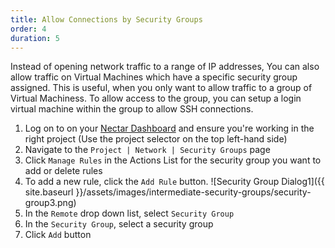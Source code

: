 ```yaml
---
title: Allow Connections by Security Groups
order: 4
duration: 5
---
```


Instead of opening network traffic to a range of IP addresses, You can also allow traffic on Virtual Machines which have a specific security group assigned. This is useful, when you only want to allow traffic to a group of Virtual Machiness. To allow access to the group, you can setup a login virtual machine within the group to allow SSH connections.

 1. Log on to on your [Nectar Dashboard](https://dashboard.rc.nectar.org.au) and ensure you're working in the right project (Use the project selector on the top left-hand side)
2. Navigate to the `Project | Network | Security Groups` page
3. Click `Manage Rules` in the Actions List for the security group you want to add or delete rules
4. To add a new rule, click the `Add Rule` button.
    ![Security Group Dialog1]({{ site.baseurl }}/assets/images/intermediate-security-groups/security-group3.png)
5. In the `Remote` drop down list, select `Security Group`
6. In the `Security Group`, select a security group
7. Click `Add` button